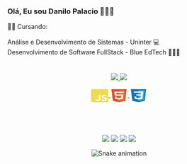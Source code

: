###        Olá, Eu sou Danilo Palacio 🐱‍💻👋  <img align="right" alt="" height="150" style="border-radius:50px;" src="https://media.giphy.com/media/j0uWJ3loBk781R43ZR/giphy.gif">

 🐱‍🚀 Cursando:<br><br>
    Análise e Desenvolvimento de Sistemas - Uninter 💻<br>
    Desenvolvimento de Software FullStack - Blue EdTech 👨🏻‍💻
  
#

<div align="center">
  <a href="https://github.com/danilopalacio">
  <img height="100em" src="https://github-readme-stats.vercel.app/api?username=danilopalacio&show_icons=true&theme=yeblu&include_all_commits=true&count_private=true"/>
  <img height="100em" src="https://github-readme-stats.vercel.app/api/top-langs/?username=danilopalacio&layout=compact&langs_count=7&theme=yeblu"/>
</div>
  
  <div align="center" style="display: inline_block"><br>
  <img align="center" alt="Dan-Js" height="30" width="40" src="https://raw.githubusercontent.com/devicons/devicon/master/icons/javascript/javascript-plain.svg">
  <img align="center" alt="Dan-HTML" height="30" width="40" src="https://raw.githubusercontent.com/devicons/devicon/master/icons/html5/html5-original.svg">
  <img align="center" alt="Dan-CSS" height="30" width="40" src="https://raw.githubusercontent.com/devicons/devicon/master/icons/css3/css3-original.svg">
  
  
</div>
     
#
  <div align="center"><br><br>
  <a href="https://www.linkedin.com/in/danilopalacio" target="_blank"><img src="https://img.shields.io/badge/-LinkedIn-%230077B5?style=for-the-badge&logo=linkedin&logoColor=white" target="_blank"></a>
  <img src="https://img.shields.io/badge/Discord-7289DA?style=for-the-badge&logo=discord&logoColor=white" target=""></img>
  <a href="https://www.facebook.com/danilopalacio88" target="_blank"><img src="https://img.shields.io/badge/Facebook-1877F2?style=for-the-badge&logo=facebook&logoColor=white" target="_blank"></a>
 <a href = "mailto:contatodanilo.palacio@gmail.com"><img src="https://img.shields.io/badge/-Gmail-%23333?style=for-the-badge&logo=gmail&logoColor=white" target="_blank"></a>
  
  
  ![Snake animation](https://github.com/danilopalacio/danilopalacio/blob/output/github-contribution-grid-snake.svg)
  
  </div>
  
  
